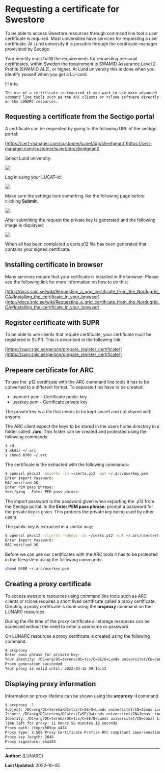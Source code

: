 # Requesting a certificate for Swestore

To be able to access Swestore resources through command line tool a user certificate is required. Most universities have services for requesting a user certificate. At Lund university it is possible through the certificate-manager provivided by Sectigo.

Your identity must fulfill the requirements for requesting personal certificates, within Sweden the requirement is SWAMID Assurance Level 2 Profile (SWAMID AL2), or higher. At Lund university this is done when you identify youself when you get a LU-card.

!!! info

    The use of a certificate is required if you want to use more advanced command line tools such as the ARC clients or rclone software directly on the LUNARC resources.

## Requesting a certificate from the Sectigo portal

A certificate can be requested by going to the following URL of the sectigo portal:

[https://cert-manager.com/customer/sunet/idp/clientgeant](https://cert-manager.com/customer/sunet/idp/clientgeant)

Select Lund university:

![](../../images/swestore_cert_01.png)

Log in using your LUCAT-id:

![](../../images/swestore_cert_02.png)

Make sure the settings look something like the following page before clicking **Submit**.

![](../../images/swestore_cert_03.png)

After submitting the request the private key is generated and the following image is displayed:

![](../../images/swestore_cert_04.png)

When all has been completed a certs.p12 file has been generated that contains your signed certificate.

## Installing certificate in browser

Many services require that your certficate is installed in the browser. Please see the following link for more information on how to do this:

[http://docs.snic.se/wiki/Requesting_a_grid_certificate_from_the_Nordugrid_CA#Installing_the_certificate_in_your_browser](http://docs.snic.se/wiki/Requesting_a_grid_certificate_from_the_Nordugrid_CA#Installing_the_certificate_in_your_browser)

## Register certificate with SUPR

To be able to use clients that require certificate, your certificate must be registered in SUPR. This is described in the following link:

[https://supr.snic.se/person/prepare_register_certificate/](https://supr.snic.se/person/prepare_register_certificate/)

## Prepeare certificate for ARC

To use the .p12 certificate with the ARC command line tools it has to be converted to a different format. To separate files have to be created:

 * usercert.pem - Certificate public key
 * userkey.pem - Certificate private key

The private key is a file that needs to be kept secret and not shared with anyone.

The ARC client expect the keys to be stored in the users home directory in a folder called **./arc**. This folder can be created and protected using the following commands:

```bash
$ cd
$ mkdir ~/.arc
$ chmod 0700 ~/.arc
```

The certificate is the extracted with the following commands:

```bash
$ openssl pkcs12 -nocerts -in ~/certs.p12 -out ~/.arc/userkey.pem
Enter Import Password:
MAC verified OK
Enter PEM pass phrase:
Verifying - Enter PEM pass phrase:
```

The import password is the password given when exporting the .p12 from the Sectigo portal. In the **Enter PEM pass phrase:** prompt a password for the private key is given. This protects the private key being used by other users.

The public key is extracted in a similar way:

```bash
$ openssl pkcs12 -clcerts -nokeys -in ~/certs.p12 -out ~/.arc/usercert.pem
Enter Import Password:
MAC verified OK
```

Before we can use our certificates with the ARC tools it has to be protected in the filesystem using the following commands:

```bash
chmod 0400 ~/.arc/userkey.pem
```

## Creating a proxy certificate

To access swestore resources using command line tools such as ARC clients or rclone requires a short lived certificate called a proxy certificate. Creating a proxy certificate is done using the **arcproxy** command on the LUNARC resources.

During the life time of the proxy certificate all storage resources can be accessed without the need to enter a username or password.

On LUNARC resources a proxy certificate is created using the following command:

```bash
$ arcproxy
Enter pass phrase for private key:
Your identity: /DC=org/DC=terena/DC=tcs/C=SE/O=Lunds universitet/CN=Jonas Lindemann bygg-jli@lu.se
Proxy generation succeeded
Your proxy is valid until: 2022-03-15 09:16:12
```

## Displaying proxy information

Information on proxy lifetime can be shown using the **arcproxy -I** command:

```bash
$ arcproxy -I
Subject: /DC=org/DC=terena/DC=tcs/C=SE/O=Lunds universitet/CN=Jonas Lindemann bygg-jli@lu.se/CN=1985496675
Issuer: /DC=org/DC=terena/DC=tcs/C=SE/O=Lunds universitet/CN=Jonas Lindemann bygg-jli@lu.se
Identity: /DC=org/DC=terena/DC=tcs/C=SE/O=Lunds universitet/CN=Jonas Lindemann bygg-jli@lu.se
Time left for proxy: 11 hours 56 minutes 19 seconds
Proxy path: /tmp/x509up_u424
Proxy type: X.509 Proxy Certificate Profile RFC compliant impersonation proxy - RFC inheritAll proxy
Proxy key length: 2048
Proxy signature: sha384
```

---

**Author:**
(LUNARC)

**Last Updated:**
2022-10-05